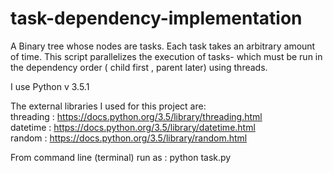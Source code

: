 # task-dependency-implementation

A Binary tree whose nodes are tasks. Each task takes an arbitrary amount of time. This script parallelizes the execution of tasks- which must be run in the dependency order ( child first , parent later) using threads.

I use Python v 3.5.1

The external libraries I used for this project are:	<br />
	threading : https://docs.python.org/3.5/library/threading.html <br />
	datetime  : https://docs.python.org/3.5/library/datetime.html <br />
	random    : https://docs.python.org/3.5/library/random.html <br />
  
From command line (terminal) run as : python task.py


